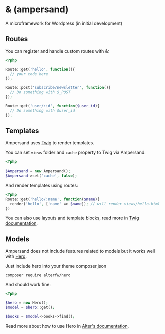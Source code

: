 & (ampersand)
=============

A microframework for Wordpress (in initial development)

## Routes

You can register and handle custom routes with &:

```php
<?php

Route::get('hello', function(){
  // your code here
});

Route::post('subscribe/newsletter', function(){
  // Do something with $_POST
});

Route::get('user/:id', function($user_id){
  // Do something with $user_id
});
```

## Templates

Ampersand uses [Twig](http://twig.sensiolabs.org/) to render templates.

You can set `views` folder and `cache` property to Twig via Ampersand:

```php
<?php

$Ampersand = new Ampersand();
$Ampersand->set('cache', false);
```

And render templates using routes:

```php
<?php
Route::get('hello/:name', function($name){
  render('hello', ['name' => $name]); // will render views/hello.html
})
```

You can also use layouts and template blocks, read more in [Twig documentation](http://twig.sensiolabs.org/documentation).

## Models

Ampersand does not include features related to models but it works well with [Hero](https://github.com/alterfw/hero).

Just include hero into your theme composer.json

    composer require alterfw/hero

And should work fine:

```php
<?php

$hero = new Hero();
$model = $hero::get();

$books = $model->books->find();
```

Read more about how to use Hero in [Alter's documentation](http://alter-framework.readthedocs.org/en/latest/models.html).
